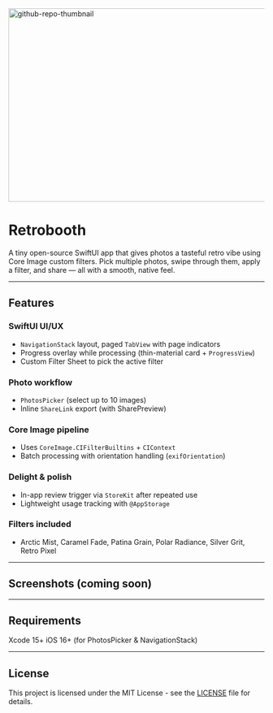 <img width="2008" height="381" alt="github-repo-thumbnail" src="https://github.com/user-attachments/assets/36940e31-8c7b-4bda-ad54-7db37513e02f" />

# Retrobooth
A tiny open-source SwiftUI app that gives photos a tasteful retro vibe using Core Image custom filters. Pick multiple photos, swipe through them, apply a filter, and share — all with a smooth, native feel.

---

## Features
### SwiftUI UI/UX
- `NavigationStack` layout, paged `TabView` with page indicators
- Progress overlay while processing (thin-material card + `ProgressView`)
- Custom Filter Sheet to pick the active filter
### Photo workflow
- `PhotosPicker` (select up to 10 images)
- Inline `ShareLink` export (with SharePreview)
### Core Image pipeline
- Uses `CoreImage.CIFilterBuiltins` + `CIContext`
- Batch processing with orientation handling (`exifOrientation`)
### Delight & polish
- In-app review trigger via `StoreKit` after repeated use
- Lightweight usage tracking with `@AppStorage`
### Filters included
- Arctic Mist, Caramel Fade, Patina Grain, Polar Radiance, Silver Grit, Retro Pixel

---

## Screenshots (coming soon)

---

## Requirements
Xcode 15+
iOS 16+ (for PhotosPicker & NavigationStack)

---

## License
This project is licensed under the MIT License - see the [LICENSE](LICENSE) file for details.
